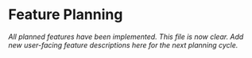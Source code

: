 # Feature Planning

_All planned features have been implemented. This file is now clear. Add new user-facing feature descriptions here for the next planning cycle._
